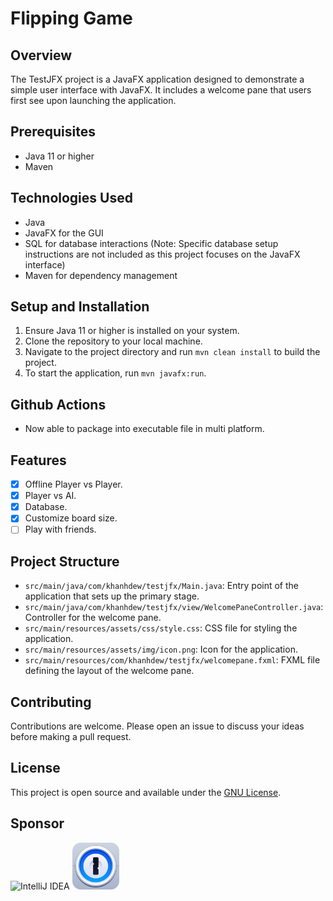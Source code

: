 # Flipping Game

## Overview
The TestJFX project is a JavaFX application designed to demonstrate a simple user interface with JavaFX. It includes a welcome pane that users first see upon launching the application.

## Prerequisites
- Java 11 or higher
- Maven

## Technologies Used
- Java
- JavaFX for the GUI
- SQL for database interactions (Note: Specific database setup instructions are not included as this project focuses on the JavaFX interface)
- Maven for dependency management

## Setup and Installation
1. Ensure Java 11 or higher is installed on your system.
2. Clone the repository to your local machine.
3. Navigate to the project directory and run `mvn clean install` to build the project.
4. To start the application, run `mvn javafx:run`.

## Github Actions
- Now able to package into executable file in multi platform.

## Features
- [x] Offline Player vs Player.
- [x] Player vs AI.
- [x] Database.
- [x] Customize board size.
- [ ] Play with friends.

## Project Structure
- `src/main/java/com/khanhdew/testjfx/Main.java`: Entry point of the application that sets up the primary stage.
- `src/main/java/com/khanhdew/testjfx/view/WelcomePaneController.java`: Controller for the welcome pane.
- `src/main/resources/assets/css/style.css`: CSS file for styling the application.
- `src/main/resources/assets/img/icon.png`: Icon for the application.
- `src/main/resources/com/khanhdew/testjfx/welcomepane.fxml`: FXML file defining the layout of the welcome pane.

## Contributing
Contributions are welcome. Please open an issue to discuss your ideas before making a pull request.

## License
This project is open source and available under the [GNU License](LICENSE).

## Sponsor
![IntelliJ IDEA](https://www.jetbrains.com/idea/img/idea-edu.svg)
<a href="https://1password.com/"><img alt="image" height="auto" src="src/main/resources/assets/img/1password-8-seeklogo.svg" width="75"/>
</a>
